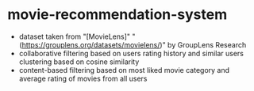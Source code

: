 # movie-recommendation-system

- dataset taken from "[MovieLens]" "(https://grouplens.org/datasets/movielens/)" by GroupLens Research
- collaborative filtering based on users rating history and similar users clustering based on cosine similarity
- content-based filtering based on most liked movie category and average rating of movies from all users
